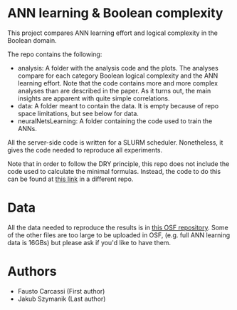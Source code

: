 # ANN learning & Boolean complexity

This project compares ANN learning effort and logical complexity in the Boolean domain.

The repo contains the following:
- analysis: A folder with the analysis code and the plots. 
The analyses compare for each category Boolean logical complexity and the ANN learning effort.
Note that the code contains more and more complex analyses than are described in the paper.
As it turns out, the main insights are apparent with quite simple correlations.
- data: A folder meant to contain the data. It is empty because of repo space limitations, but see below for data.
- neuralNetsLearning: A folder containing the code used to train the ANNs.

All the server-side code is written for a SLURM scheduler.
Nonetheless, it gives the code needed to reproduce all experiments.

Note that in order to follow the DRY principle, this repo does not include the code used to calculate the minimal formulas. 
Instead, the code to do this can be found at [this link](https://github.com/thelogicalgrammar/inferringLoT/tree/main/booleanMinimization) in a different repo.

# Data

All the data needed to reproduce the results is in [this OSF repository](https://osf.io/gfsdq/).
Some of the other files are too large to be uploaded in OSF,
(e.g. full ANN learning data is 16GBs) 
but please ask if you'd like to have them.

# Authors

- Fausto Carcassi (First author)
- Jakub Szymanik (Last author)
